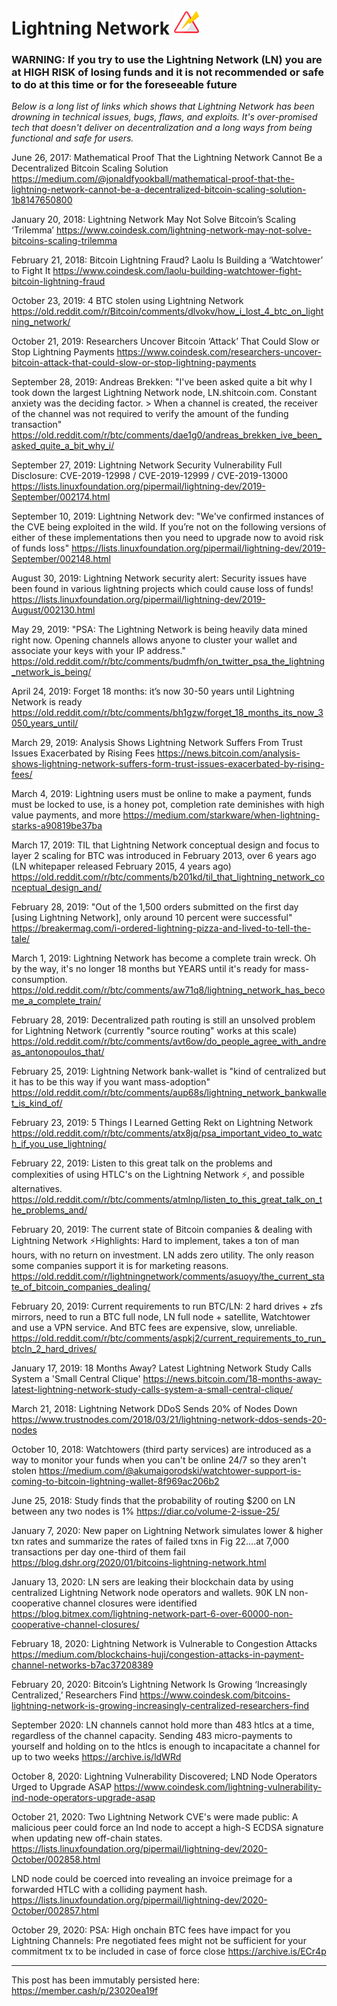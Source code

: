 # Lightning Network ![Lightning Network Flaws](lightning-risk.png "Lightning Network")

### WARNING: If you try to use the Lightning Network (LN) you are at HIGH RISK of losing funds and it is not recommended or safe to do at this time or for the foreseeable future

*Below is a long list of links which shows that Lightning Network has been drowning in technical issues, bugs, flaws, and exploits. It's over-promised tech that doesn't deliver on decentralization and a long ways from being functional and safe for users.*

June 26, 2017: Mathematical Proof That the Lightning Network Cannot Be a Decentralized Bitcoin Scaling Solution https://medium.com/@jonaldfyookball/mathematical-proof-that-the-lightning-network-cannot-be-a-decentralized-bitcoin-scaling-solution-1b8147650800

January 20, 2018: Lightning Network May Not Solve Bitcoin’s Scaling ‘Trilemma’ https://www.coindesk.com/lightning-network-may-not-solve-bitcoins-scaling-trilemma

February 21, 2018: Bitcoin Lightning Fraud? Laolu Is Building a ‘Watchtower’ to Fight It https://www.coindesk.com/laolu-building-watchtower-fight-bitcoin-lightning-fraud

October 23, 2019: 4 BTC stolen using Lightning Network https://old.reddit.com/r/Bitcoin/comments/dlvokv/how_i_lost_4_btc_on_lightning_network/

October 21, 2019: Researchers Uncover Bitcoin ‘Attack’ That Could Slow or Stop Lightning Payments https://www.coindesk.com/researchers-uncover-bitcoin-attack-that-could-slow-or-stop-lightning-payments

September 28, 2019: Andreas Brekken: "I've been asked quite a bit why I took down the largest Lightning Network node, LN.shitcoin.com. Constant anxiety was the deciding factor. > When a channel is created, the receiver of the channel was not required to verify the amount of the funding transaction" https://old.reddit.com/r/btc/comments/dae1g0/andreas_brekken_ive_been_asked_quite_a_bit_why_i/

September 27, 2019: Lightning Network Security Vulnerability Full Disclosure: CVE-2019-12998 / CVE-2019-12999 / CVE-2019-13000 https://lists.linuxfoundation.org/pipermail/lightning-dev/2019-September/002174.html

September 10, 2019: Lightning Network dev: "We've confirmed instances of the CVE being exploited in the wild. If you’re not on the following versions of either of these implementations then you need to upgrade now to avoid risk of funds loss" https://lists.linuxfoundation.org/pipermail/lightning-dev/2019-September/002148.html

August 30, 2019: Lightning Network security alert: Security issues have been found in various lightning projects which could cause loss of funds! https://lists.linuxfoundation.org/pipermail/lightning-dev/2019-August/002130.html

May 29, 2019: "PSA: The Lightning Network is being heavily data mined right now. Opening channels allows anyone to cluster your wallet and associate your keys with your IP address." https://old.reddit.com/r/btc/comments/budmfh/on_twitter_psa_the_lightning_network_is_being/

April 24, 2019: Forget 18 months: it’s now 30-50 years until Lightning Network is ready https://old.reddit.com/r/btc/comments/bh1gzw/forget_18_months_its_now_3050_years_until/

March 29, 2019: Analysis Shows Lightning Network Suffers From Trust Issues Exacerbated by Rising Fees https://news.bitcoin.com/analysis-shows-lightning-network-suffers-form-trust-issues-exacerbated-by-rising-fees/

March 4, 2019: Lightning users must be online to make a payment, funds must be locked to use, is a honey pot, completion rate deminishes with high value payments, and more https://medium.com/starkware/when-lightning-starks-a90819be37ba

March 17, 2019: TIL that Lightning Network conceptual design and focus to layer 2 scaling for BTC was introduced in February 2013, over 6 years ago (LN whitepaper released February 2015, 4 years ago) https://old.reddit.com/r/btc/comments/b201kd/til_that_lightning_network_conceptual_design_and/

February 28, 2019: "Out of the 1,500 orders submitted on the first day [using Lightning Network], only around 10 percent were successful" https://breakermag.com/i-ordered-lightning-pizza-and-lived-to-tell-the-tale/

March 1, 2019: Lightning Network has become a complete train wreck. Oh by the way, it's no longer 18 months but YEARS until it's ready for mass-consumption. https://old.reddit.com/r/btc/comments/aw71q8/lightning_network_has_become_a_complete_train/

February 28, 2019: Decentralized path routing is still an unsolved problem for Lightning Network (currently "source routing" works at this scale) https://old.reddit.com/r/btc/comments/avt6ow/do_people_agree_with_andreas_antonopoulos_that/

February 25, 2019: Lightning Network bank-wallet is "kind of centralized but it has to be this way if you want mass-adoption" https://old.reddit.com/r/btc/comments/aup68s/lightning_network_bankwallet_is_kind_of/

February 23, 2019: 5 Things I Learned Getting Rekt on Lightning Network https://old.reddit.com/r/btc/comments/atx8jq/psa_important_video_to_watch_if_you_use_lightning/

February 22, 2019: Listen to this great talk on the problems and complexities of using HTLC's on the Lightning Network ⚡️, and possible alternatives. https://old.reddit.com/r/btc/comments/atmlnp/listen_to_this_great_talk_on_the_problems_and/

February 20, 2019: The current state of Bitcoin companies & dealing with Lightning Network ⚡Highlights: Hard to implement, takes a ton of man hours, with no return on investment. LN adds zero utility. The only reason some companies support it is for marketing reasons. https://old.reddit.com/r/lightningnetwork/comments/asuoyy/the_current_state_of_bitcoin_companies_dealing/

February 20, 2019: Current requirements to run BTC/LN: 2 hard drives + zfs mirrors, need to run a BTC full node, LN full node + satellite, Watchtower and use a VPN service. And BTC fees are expensive, slow, unreliable. https://old.reddit.com/r/btc/comments/aspkj2/current_requirements_to_run_btcln_2_hard_drives/

January 17, 2019: 18 Months Away? Latest Lightning Network Study Calls System a 'Small Central Clique' https://news.bitcoin.com/18-months-away-latest-lightning-network-study-calls-system-a-small-central-clique/

March 21, 2018: Lightning Network DDoS Sends 20% of Nodes Down https://www.trustnodes.com/2018/03/21/lightning-network-ddos-sends-20-nodes

October 10, 2018: Watchtowers (third party services) are introduced as a way to monitor your funds when you can't be online 24/7 so they aren't stolen https://medium.com/@akumaigorodski/watchtower-support-is-coming-to-bitcoin-lightning-wallet-8f969ac206b2

June 25, 2018: Study finds that the probability of routing $200 on LN between any two nodes is 1% https://diar.co/volume-2-issue-25/

January 7, 2020: New paper on Lightning Network simulates lower & higher txn rates and summarize the rates of failed txns in Fig 22….at 7,000 transactions per day one-third of them fail https://blog.dshr.org/2020/01/bitcoins-lightning-network.html

January 13, 2020: LN sers are leaking their blockchain data by using centralized Lightning Network node operators and wallets. 90K LN non-cooperative channel closures were identified https://blog.bitmex.com/lightning-network-part-6-over-60000-non-cooperative-channel-closures/

February 18, 2020: Lightning Network is Vulnerable to Congestion Attacks https://medium.com/blockchains-huji/congestion-attacks-in-payment-channel-networks-b7ac37208389

February 20, 2020: Bitcoin’s Lightning Network Is Growing ‘Increasingly Centralized,’ Researchers Find https://www.coindesk.com/bitcoins-lightning-network-is-growing-increasingly-centralized-researchers-find

September 2020: LN channels cannot hold more than 483 htlcs at a time, regardless of the channel capacity. Sending 483 micro-payments to yourself and holding on to the htlcs is enough to incapacitate a channel for up to two weeks https://archive.is/ldWRd

October 8, 2020: Lightning Vulnerability Discovered; LND Node Operators Urged to Upgrade ASAP https://www.coindesk.com/lightning-vulnerability-ind-node-operators-upgrade-asap

October 21, 2020: Two Lightning Network CVE's were made public:
A malicious peer could force an lnd node to accept a high-S ECDSA signature when updating new off-chain states. https://lists.linuxfoundation.org/pipermail/lightning-dev/2020-October/002858.html

LND node could be coerced into revealing an invoice preimage for a forwarded HTLC with a colliding payment hash. https://lists.linuxfoundation.org/pipermail/lightning-dev/2020-October/002857.html

October 29, 2020: PSA: High onchain BTC fees have impact for you Lightning Channels: Pre negotiated fees might not be sufficient for your commitment tx to be included in case of force close https://archive.is/ECr4p

***

This post has been immutably persisted here: https://member.cash/p/23020ea19f
